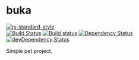 # buka
[![js-standard-style](https://cdn.rawgit.com/feross/standard/master/badge.svg)](https://github.com/feross/standard)  
[![Build Status](https://travis-ci.org/blobor/buka.svg?branch=master)](https://travis-ci.org/blobor/buka)
[![Build status](https://ci.appveyor.com/api/projects/status/xubg38dr7ujn5x8l?svg=true)](https://ci.appveyor.com/project/blobor/buka)
[![Dependency Status](https://david-dm.org/blobor/buka.svg)](https://david-dm.org/blobor/buka)
[![devDependency Status](https://david-dm.org/blobor/buka/dev-status.svg)](https://david-dm.org/blobor/buka#info=devDependencies)

Simple pet project.
